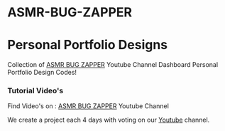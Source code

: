 # ASMR-BUG-ZAPPER
# Personal Portfolio Designs

Collection of <a href="https://youtube.com/@ASMRBugZapper" target="_blank">ASMR BUG ZAPPER</a> Youtube Channel Dashboard Personal Portfolio Design Codes!

### Tutorial Video's

Find Video's on : <a href="https://youtube.com/@ASMRBugZapper" target="_blank">ASMR BUG ZAPPER</a> Youtube Channel

We create a project each 4 days with voting on our <a href="https://youtube.com/@AsmrBugZapper" target="_blank">Youtube</a> channel.

